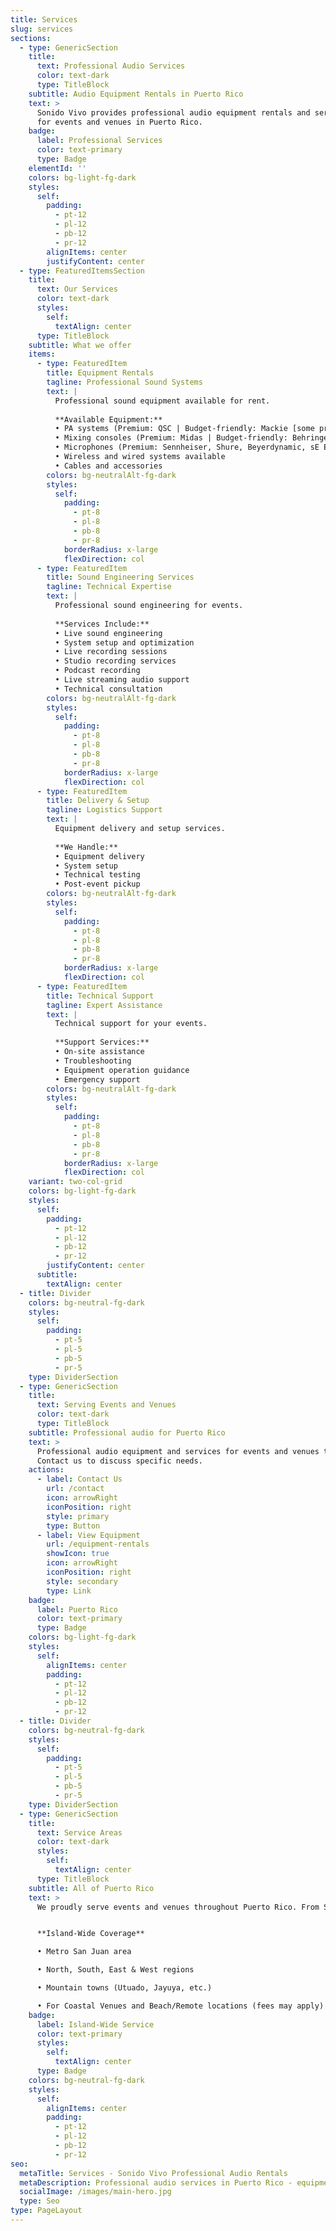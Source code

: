 ```yaml
---
title: Services
slug: services
sections:
  - type: GenericSection
    title:
      text: Professional Audio Services
      color: text-dark
      type: TitleBlock
    subtitle: Audio Equipment Rentals in Puerto Rico
    text: >
      Sonido Vivo provides professional audio equipment rentals and services 
      for events and venues in Puerto Rico.
    badge:
      label: Professional Services
      color: text-primary
      type: Badge
    elementId: ''
    colors: bg-light-fg-dark
    styles:
      self:
        padding:
          - pt-12
          - pl-12
          - pb-12
          - pr-12
        alignItems: center
        justifyContent: center
  - type: FeaturedItemsSection
    title:
      text: Our Services
      color: text-dark
      styles:
        self:
          textAlign: center
      type: TitleBlock
    subtitle: What we offer
    items:
      - type: FeaturedItem
        title: Equipment Rentals
        tagline: Professional Sound Systems
        text: |
          Professional sound equipment available for rent.
          
          **Available Equipment:**
          • PA systems (Premium: QSC | Budget-friendly: Mackie [some products like speakers are professional-grade], Behringer)
          • Mixing consoles (Premium: Midas | Budget-friendly: Behringer)
          • Microphones (Premium: Sennheiser, Shure, Beyerdynamic, sE Electronics)
          • Wireless and wired systems available
          • Cables and accessories
        colors: bg-neutralAlt-fg-dark
        styles:
          self:
            padding:
              - pt-8
              - pl-8
              - pb-8
              - pr-8
            borderRadius: x-large
            flexDirection: col
      - type: FeaturedItem
        title: Sound Engineering Services
        tagline: Technical Expertise
        text: |
          Professional sound engineering for events.
          
          **Services Include:**
          • Live sound engineering
          • System setup and optimization
          • Live recording sessions
          • Studio recording services
          • Podcast recording
          • Live streaming audio support
          • Technical consultation
        colors: bg-neutralAlt-fg-dark
        styles:
          self:
            padding:
              - pt-8
              - pl-8
              - pb-8
              - pr-8
            borderRadius: x-large
            flexDirection: col
      - type: FeaturedItem
        title: Delivery & Setup
        tagline: Logistics Support
        text: |
          Equipment delivery and setup services.
          
          **We Handle:**
          • Equipment delivery
          • System setup
          • Technical testing
          • Post-event pickup
        colors: bg-neutralAlt-fg-dark
        styles:
          self:
            padding:
              - pt-8
              - pl-8
              - pb-8
              - pr-8
            borderRadius: x-large
            flexDirection: col
      - type: FeaturedItem
        title: Technical Support
        tagline: Expert Assistance
        text: |
          Technical support for your events.
          
          **Support Services:**
          • On-site assistance
          • Troubleshooting
          • Equipment operation guidance
          • Emergency support
        colors: bg-neutralAlt-fg-dark
        styles:
          self:
            padding:
              - pt-8
              - pl-8
              - pb-8
              - pr-8
            borderRadius: x-large
            flexDirection: col
    variant: two-col-grid
    colors: bg-light-fg-dark
    styles:
      self:
        padding:
          - pt-12
          - pl-12
          - pb-12
          - pr-12
        justifyContent: center
      subtitle:
        textAlign: center
  - title: Divider
    colors: bg-neutral-fg-dark
    styles:
      self:
        padding:
          - pt-5
          - pl-5
          - pb-5
          - pr-5
    type: DividerSection
  - type: GenericSection
    title:
      text: Serving Events and Venues
      color: text-dark
      type: TitleBlock
    subtitle: Professional audio for Puerto Rico
    text: >
      Professional audio equipment and services for events and venues throughout Puerto Rico. We serve San Juan, Bayamón, Carolina, Ponce, Caguas, Guaynabo, Mayagüez, Arecibo, and surrounding areas. Audio is our primary service, with video solutions available as an optional extension for select projects. 
      Contact us to discuss specific needs.
    actions:
      - label: Contact Us
        url: /contact
        icon: arrowRight
        iconPosition: right
        style: primary
        type: Button
      - label: View Equipment
        url: /equipment-rentals
        showIcon: true
        icon: arrowRight
        iconPosition: right
        style: secondary
        type: Link
    badge:
      label: Puerto Rico
      color: text-primary
      type: Badge
    colors: bg-light-fg-dark
    styles:
      self:
        alignItems: center
        padding:
          - pt-12
          - pl-12
          - pb-12
          - pr-12
  - title: Divider
    colors: bg-neutral-fg-dark
    styles:
      self:
        padding:
          - pt-5
          - pl-5
          - pb-5
          - pr-5
    type: DividerSection
  - type: GenericSection
    title:
      text: Service Areas
      color: text-dark
      styles:
        self:
          textAlign: center
      type: TitleBlock
    subtitle: All of Puerto Rico
    text: >
      We proudly serve events and venues throughout Puerto Rico. From San Juan to Ponce, Mayagüez to Fajardo-- Wherever your event is, we're there.


      **Island-Wide Coverage**

      • Metro San Juan area

      • North, South, East & West regions

      • Mountain towns (Utuado, Jayuya, etc.)

      • For Coastal Venues and Beach/Remote locations (fees may apply)
    badge:
      label: Island-Wide Service
      color: text-primary
      styles:
        self:
          textAlign: center
      type: Badge
    colors: bg-neutral-fg-dark
    styles:
      self:
        alignItems: center
        padding:
          - pt-12
          - pl-12
          - pb-12
          - pr-12
seo:
  metaTitle: Services - Sonido Vivo Professional Audio Rentals
  metaDescription: Professional audio services in Puerto Rico - equipment rentals, sound engineering, delivery, setup, and technical support for events and venues.
  socialImage: /images/main-hero.jpg
  type: Seo
type: PageLayout
---
```

